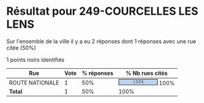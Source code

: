 # Résultat pour 249-COURCELLES LES LENS

Sur l'ensemble de la ville il y a eu 2 réponses dont 1 réponses avec une rue citée (50%)

1 points noirs identifiés

| Rue | Vote | % réponses | % Nb rues cités|
|-----|------|------------|----------------|
| ROUTE NATIONALE | 1 | 50% | <img src="../../img/bar_100.gif" />&nbsp;100%|
| **Total** | 1 | 50% | 100%|

